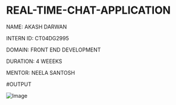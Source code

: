 # REAL-TIME-CHAT-APPLICATION
NAME: AKASH DARWAN

INTERN ID: CT04DG2995

DOMAIN: FRONT END DEVELOPMENT

DURATION: 4 WEEEKS

MENTOR: NEELA SANTOSH

#OUTPUT

![Image](https://github.com/user-attachments/assets/aabc1341-7ac8-470d-898c-f0dbdf9bdabb)
